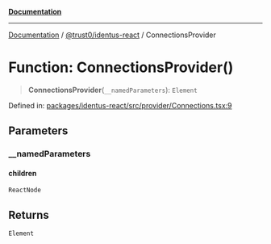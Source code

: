 [**Documentation**](../../../README.md)

***

[Documentation](../../../README.md) / [@trust0/identus-react](../README.md) / ConnectionsProvider

# Function: ConnectionsProvider()

> **ConnectionsProvider**(`__namedParameters`): `Element`

Defined in: [packages/identus-react/src/provider/Connections.tsx:9](https://github.com/trust0-project/identus/blob/420057f3cc05b15bb97280a752f7f8a0a6d9a55c/packages/identus-react/src/provider/Connections.tsx#L9)

## Parameters

### \_\_namedParameters

#### children

`ReactNode`

## Returns

`Element`
